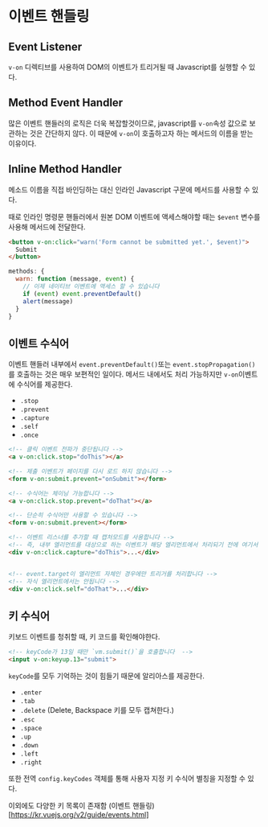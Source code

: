 # 이벤트 핸들링

## Event Listener

`v-on` 디렉티브를 사용하여 DOM의 이벤트가 트리거될 때 Javascript를 실행할 수 있다.

## Method Event Handler

많은 이벤트 핸들러의 로직은 더욱 복잡할것이므로, javascript를 `v-on`속성 값으로 보관하는 것은 간단하지 않다. 이 때문에 `v-on`이 호출하고자 하는 메서드의 이름을 받는 이유이다.

## Inline Method Handler

메소드 이름을 직접 바인딩하는 대신 인라인 Javascript 구문에 메서드를 사용할 수 있다.

때로 인라인 명령문 핸들러에서 원본 DOM 이벤트에 액세스해야할 때는 `$event` 변수를 사용해 메서드에 전달한다.

```html
<button v-on:click="warn('Form cannot be submitted yet.', $event)">
  Submit
</button>
```

```javascript
methods: {
  warn: function (message, event) {
    // 이제 네이티브 이벤트에 액세스 할 수 있습니다
    if (event) event.preventDefault()
    alert(message)
  }
}
```

## 이벤트 수식어

이벤트 핸들러 내부에서 `event.preventDefault()`또는 `event.stopPropagation()`를 호출하는 것은 매우 보편적인 일이다.
메서드 내에서도 처리 가능하지만 `v-on`이벤트에 수식어를 제공한다.

- `.stop`
- `.prevent`
- `.capture`
- `.self`
- `.once`

```html
<!-- 클릭 이벤트 전파가 중단됩니다 -->
<a v-on:click.stop="doThis"></a>

<!-- 제출 이벤트가 페이지를 다시 로드 하지 않습니다 -->
<form v-on:submit.prevent="onSubmit"></form>

<!-- 수식어는 체이닝 가능합니다 -->
<a v-on:click.stop.prevent="doThat"></a>

<!-- 단순히 수식어만 사용할 수 있습니다 -->
<form v-on:submit.prevent></form>

<!-- 이벤트 리스너를 추가할 때 캡처모드를 사용합니다 -->
<!-- 즉, 내부 엘리먼트를 대상으로 하는 이벤트가 해당 엘리먼트에서 처리되기 전에 여기서 처리합니다. -->
<div v-on:click.capture="doThis">...</div>


<!-- event.target이 엘리먼트 자체인 경우에만 트리거를 처리합니다 -->
<!-- 자식 엘리먼트에서는 안됩니다 -->
<div v-on:click.self="doThat">...</div>
```

## 키 수식어

키보드 이벤트를 청취할 때, 키 코드를 확인해야한다.

```html
<!-- keyCode가 13일 때만 `vm.submit()`을 호출합니다  -->
<input v-on:keyup.13="submit">
```

`keyCode`를 모두 기억하는 것이 힘들기 때문에 알리아스를 제공한다.

- `.enter`
- `.tab`
- `.delete` (Delete, Backspace 키를 모두 캡쳐한다.)
- `.esc`
- `.space`
- `.up`
- `.down`
- `.left`
- `.right`

또한 전역 `config.keyCodes` 객체를 통해 사용자 지정 키 수식어 별칭을 지정할 수 있다.

이외에도 다양한 키 목록이 존재함
(이벤트 핸들링)[https://kr.vuejs.org/v2/guide/events.html]
